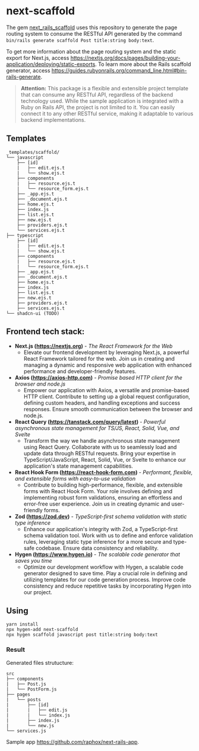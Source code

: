 # next-scaffold

The gem [next_rails_scaffold](https://github.com/raphox/next-rails) uses this repository to generate the page routing system to consume the RESTful API generated by the command `bin/rails generate scaffold Post title:string body:text`.

To get more information about the page routing system and the static export for Next.js, access https://nextjs.org/docs/pages/building-your-application/deploying/static-exports.
To learn more about the Rails scaffold generator, access https://guides.rubyonrails.org/command_line.html#bin-rails-generate.

> **Attention:** This package is a flexible and extensible project template that can consume any RESTful API, regardless of the backend technology used. While the sample application is integrated with a Ruby on Rails API, the project is not limited to it. You can easily connect it to any other RESTful service, making it adaptable to various backend implementations.

## Templates

```
_templates/scaffold/
└── javascript
    ├── [id]
    |   ├── edit.ejs.t
    |   └── show.ejs.t
    ├── components
    |   ├── resource.ejs.t
    |   └── resource_form.ejs.t
    ├── _app.ejs.t
    ├── _document.ejs.t
    ├── home.ejs.t
    ├── index.js
    ├── list.ejs.t
    ├── new.ejs.t
    ├── providers.ejs.t
    └── services.ejs.t
├── typescript
    ├── [id]
    |   ├── edit.ejs.t
    |   └── show.ejs.t
    ├── components
    |   ├── resource.ejs.t
    |   └── resource_form.ejs.t
    ├── _app.ejs.t
    ├── _document.ejs.t
    ├── home.ejs.t
    ├── index.js
    ├── list.ejs.t
    ├── new.ejs.t
    ├── providers.ejs.t
    ├── services.ejs.t
└── shadcn-ui (TODO)
```

## Frontend tech stack:

- **Next.js (https://nextjs.org)** - _The React Framework for the Web_
  - Elevate our frontend development by leveraging Next.js, a powerful React Framework tailored for the web. Join us in creating and managing a dynamic and responsive web application with enhanced performance and developer-friendly features.
- **Axios (https://axios-http.com)** - _Promise based HTTP client for the browser and node.js_
  - Empower our application with Axios, a versatile and promise-based HTTP client. Contribute to setting up a global request configuration, defining custom headers, and handling exceptions and success responses. Ensure smooth communication between the browser and node.js.
- **React Query (https://tanstack.com/query/latest)** - _Powerful asynchronous state management for TS/JS, React, Solid, Vue, and Svelte_
  - Transform the way we handle asynchronous state management using React Query. Collaborate with us to seamlessly load and update data through RESTful requests. Bring your expertise in TypeScript/JavaScript, React, Solid, Vue, or Svelte to enhance our application's state management capabilities.
- **React Hook Form (https://react-hook-form.com)** - _Performant, flexible, and extensible forms with easy-to-use validation_
  - Contribute to building high-performance, flexible, and extensible forms with React Hook Form. Your role involves defining and implementing robust form validations, ensuring an effortless and error-free user experience. Join us in creating dynamic and user-friendly forms.
- **Zod (https://zod.dev)** - _TypeScript-first schema validation with static type inference_
  - Enhance our application's integrity with Zod, a TypeScript-first schema validation tool. Work with us to define and enforce validation rules, leveraging static type inference for a more secure and type-safe codebase. Ensure data consistency and reliability.
- **Hygen (https://www.hygen.io)** - _The scalable code generator that saves you time_
  - Optimize our development workflow with Hygen, a scalable code generator designed to save time. Play a crucial role in defining and utilizing templates for our code generation process. Improve code consistency and reduce repetitive tasks by incorporating Hygen into our project.

## Using

```
yarn install
npx hygen-add next-scaffold
npx hygen scaffold javascript post title:string body:text
```

### Result

Generated files strutucture:

```
src
├── components
|   ├── Post.js
|   └── PostForm.js
├── pages
|   └── posts
|       ├── [id]
|       |   ├── edit.js
|       |   └── index.js
|       ├── index.js
|       └── new.js
└── services.js
```

Sample app https://github.com/raphox/next-rails-app.
